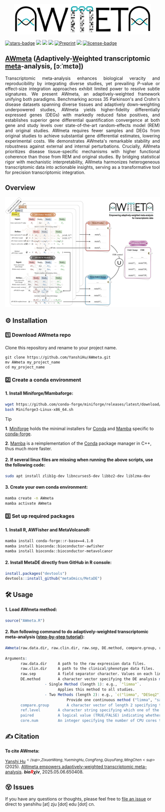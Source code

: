 <p align="center">
  <img height="100" src="AWmeta_logo.jpg" />
</p>


[![stars-badge](https://img.shields.io/github/stars/YanshiHu/AWmeta)](https://github.com/YanshiHu/AWmeta/stargazers)
![](https://img.shields.io/badge/language-R4.1.0-orange.svg)
![](https://img.shields.io/badge/environment-conda-blue.svg)
![](https://img.shields.io/badge/verison-1.0.0-ff69b4.svg)
[![Preprint](https://img.shields.io/badge/preprint-bioRχiv-C93A41)](https://www.biorxiv.org/content/10.1101/2025.05.06.650408)
[![](https://img.shields.io/badge/DOI-10.1101/2025.05.06.650408-4270C6)](https://doi.org/10.1101/2025.05.06.650408)
[![license-badge](https://img.shields.io/badge/License-MIT-yellow.svg)](https://opensource.org/licenses/MIT)


## **[<b>AWmeta</b>](https://github.com/YanshiHu/AWmeta) ([<ins><b>A</b></ins>](https://github.com/YanshiHu/AWmeta)daptively-[<ins><b>W</b></ins>](https://github.com/YanshiHu/AWmeta)eighted transcriptomic [<ins><b>meta</b></ins>](https://github.com/YanshiHu/AWmeta)-analysis, [ɔːˈmɛtə])**

<!--
> [!IMPORTANT]
> We will release scripts soon, please stay tuned. :)
-->

<p align="justify">
Transcriptomic meta-analysis enhances biological veracity and reproducibility by integrating diverse studies, yet prevailing <i>P</i>-value or effect-size integration approaches exhibit limited power to resolve subtle signatures. We present AWmeta, an adaptively-weighted framework unifying both paradigms. Benchmarking across 35 Parkinson's and Crohn's disease datasets spanning diverse tissues and adaptively down-weighting underpowered studies, AWmeta yields higher-fidelity differentially expressed genes (DEGs) with markedly reduced false positives, and establishes superior gene differential quantification convergence at both gene and study levels over state-of-the-art random-effects model (REM) and original studies. AWmeta requires fewer samples and DEGs from original studies to achieve substantial gene differential estimates, lowering experimental costs. We demonstrates AWmeta's remarkable stability and robustness against external and internal perturbations. Crucially, AWmeta prioritizes disease tissue-specific mechanisms with higher functional coherence than those from REM and original studies. By bridging statistical rigor with mechanistic interpretability, AWmeta harmonizes heterogeneous transcriptomic data into actionable insights, serving as a transformative tool for precision transcriptomic integration.
</p>


## Overview

<img src="AWmeta_methodology.jpg" width="850">


## ⚙️ Installation

### :one: Download AWmeta repo
Clone this repository and rename to your project name.
```{bash}
git clone https://github.com/YanshiHu/AWmeta.git
mv AWmeta my_project_name
cd my_project_name
```

### :two: Create a conda environment
#### 1. Install Miniforge/Mambaforge:
```sh
wget https://github.com/conda-forge/miniforge/releases/latest/download/Miniforge3-Linux-x86_64.sh
bash Miniforge3-Linux-x86_64.sh
```
> [!TIP]
> **1**. [Miniforge](https://github.com/conda-forge/miniforge) holds the minimal installers for [Conda](https://conda.io/) and [Mamba](https://github.com/mamba-org/mamba) specific to [conda-forge](https://conda-forge.org/).
> 
> **2**. [Mamba](https://github.com/mamba-org/mamba) is a reimplementation of the [Conda](https://conda.io/) package manager in C++, thus much more faster.

#### 2. If several linux files are missing when running the above scripts, use the following code:
```sh
sudo apt install zlib1g-dev libncurses5-dev libbz2-dev liblzma-dev
```

#### 3. Create your own conda environment:
```sh
mamba create -n AWmeta
mamba activate AWmeta
```

### :three: Set up required packages
#### 1. Install R, AWFisher and MetaVolcanoR:
```sh
mamba install conda-forge::r-base==4.1.0
mamba install bioconda::bioconductor-awfisher
mamba install bioconda::bioconductor-metavolcanor
```
#### 2. Install MetaDE directly from GitHub in R console:
```R
install.packages("devtools")
devtools::install_github("metaOmics/MetaDE")
```


## 🛠 Usage

#### 1. Load AWmeta method:
```R
source("AWmeta.R")
```
#### 2. Run following command to do adaptively-weighted transcriptomic meta-analysis ([step-by-step tutorial](https://github.com/YanshiHu/AWmeta/blob/main/AWmeta_demo.ipynb)):
```R
AWmeta(raw.data.dir, raw.clin.dir, raw.sep, DE.method, compare.group, ref.level, paired, core.num)

Arguments:
       raw.data.dir		A path to the raw expression data files.
       raw.clin.dir		A path to the clinical/phenotype data files.
       raw.sep			A field separator character. Values on each line of the raw expression and clinical/phenotype data file are separated by this character.
       DE.method		A character vector specifying the DE analysis method(s).
				  - Single Method (length 1): e.g., `"limma"`. 
						Applies this method to all studies.
				  - Two Methods (length 2): e.g., `c("limma", "DESeq2")`. 
							Provide one continuous method ("limma", "sam") for microarray data and one discrete method ("edgeR", "DESeq2", "limmaVoom") for RNA-seq data. The function will auto-detect if a study's data is integer-based (discrete) or decimal-based (continuous) and apply the corresponding method.
       compare.group 		A character vector of length 2 specifying the names of the two groups to compare in the clinical/phenotype data (e.g., c("control", "PD")).
       ref.level 		A character string specifying which one of the two groups in `compare.group` is the reference level (e.g., "control").
       paired 			A logical value (TRUE/FALSE) indicating whether the samples are paired.
       core.num 		An integer specifying the number of CPU cores to use for parallel computation.
```


## ✍️ Citation

**To cite AWmeta:**

<ins>Yanshi Hu</ins><sup>$</sup>, Zixuan Wang, Yueming Hu, Cong Feng, Qiuyu Fang, Ming Chen<sup>$</sup> (2025). [AWmeta empowers adaptively-weighted transcriptomic meta-analysis](https://doi.org/10.1101/2025.05.06.650408). <i><b>bio<span style="color:#ff0000;">R</span>&chi;iv</b></i>, 2025.05.06.650408.


## 😵 Issues

If you have any questions or thoughts, please feel free to  [file an issue](https://github.com/YanshiHu/AWmeta/issues) or direct to yanshihu [at] zju [dot] edu [dot] cn.

